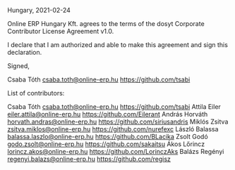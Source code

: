 Hungary, 2021-02-24

Online ERP Hungary Kft. agrees to the terms of the dosyt Corporate Contributor License
Agreement v1.0.

I declare that I am authorized and able to make this agreement and sign this
declaration.

Signed,

Csaba Tóth csaba.toth@online-erp.hu https://github.com/tsabi

List of contributors:

Csaba Tóth csaba.toth@online-erp.hu https://github.com/tsabi
Attila Eiler eiler.attila@online-erp.hu https://github.com/Eilerant
András Horváth horvath.andras@online-erp.hu https://github.com/siriusandris
Miklós Zsitva zsitva.miklos@online-erp.hu https://github.com/nurefexc
László Balassa balassa.laszlo@online-erp.hu https://github.com/BLacika
Zsolt Godó godo.zsolt@online-erp.hu https://github.com/sakaitsu
Ákos Lőrincz lorincz.akos@online-erp.hu https://github.com/LorinczAks
Balázs Regényi regenyi.balazs@online-erp.hu https://github.com/regisz
